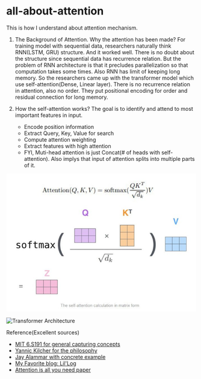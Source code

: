 # all-about-attention

This is how I understand about attention mechanism.

1. The Background of Attention. Why the attention has been made?
   For training model with sequential data, researchers naturally think RNN(LSTM, GRU) structure. And it worked well. There is no doubt about the structure since sequential data has recurrence relation. But the problem of RNN architecture is that it precludes parallelization so that computation takes some times. Also RNN has limit of keeping long memory. So the researchers came up with the transformer model which use self-attention(Dense, Linear layer). There is no recurrence relation in attention, also no order. They put positional encoding for order and residual connection for long memory. 

2. How the self-attention works?
   The goal is to identify and attend to most important features in input.
   - Encode position information
   - Extract Query, Key, Value for search
   - Compute attention weighting
   - Extract features with high attention
   - FYI, Muti-head attention is just Concat(# of heads with self-attention). Also implys that input of attention splits into multiple parts of it.

![Attention score](https://raw.githubusercontent.com/delphinH/all-about-attention/main/attention_score.jpg)



![Transformer Architecture](https://raw.githubusercontent.com/delphinH/all-about-attention/main/transformer_arc.jpg)



Reference(Excellent sources)

* [MIT 6.S191 for general capturing concepts](https://youtu.be/ySEx_Bqxvvo)
* [Yannic Kilcher for the philosophy](https://youtu.be/TrdevFK_am4)
* [Jay Alammar with concrete example](https://jalammar.github.io/illustrated-transformer/)
* [My Favorite blog: Lil'Log](https://lilianweng.github.io/posts/2018-06-24-attention/)
* [Attention is all you need paper](https://arxiv.org/abs/1706.03762)